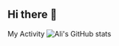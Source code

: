 ## Hi there 👋

My Activity
![Ali's GitHub stats](https://github-readme-stats.vercel.app/api?username=Alisouri7)
